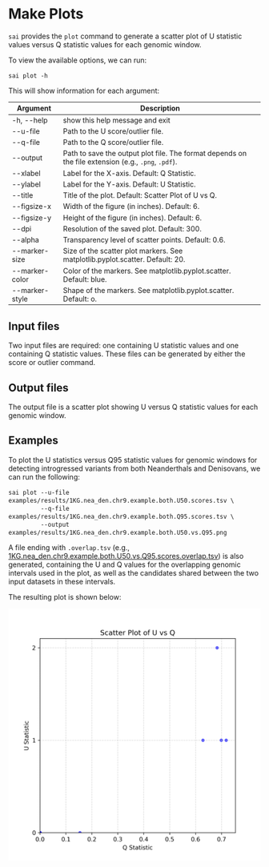 # Make Plots

`sai` provides the `plot` command to generate a scatter plot of U statistic values versus Q statistic values for each genomic window.

To view the available options, we can run:

```
sai plot -h
```

This will show information for each argument:

| Argument | Description |
| - | - |
| -h, --help     |  show this help message and exit |
| --u-file       |  Path to the U score/outlier file. |
| --q-file       |  Path to the Q score/outlier file. |
| --output       |  Path to save the output plot file. The format depends on the file extension (e.g., `.png`, `.pdf`). |
| --xlabel       |  Label for the X-axis. Default: Q Statistic. |
| --ylabel       |  Label for the Y-axis. Default: U Statistic. |
| --title        |  Title of the plot. Default: Scatter Plot of U vs Q. |
| --figsize-x    |  Width of the figure (in inches). Default: 6. |
| --figsize-y    |  Height of the figure (in inches). Default: 6. |
| --dpi          |  Resolution of the saved plot. Default: 300. |
| --alpha        |  Transparency level of scatter points. Default: 0.6. |
| --marker-size  |  Size of the scatter plot markers. See matplotlib.pyplot.scatter. Default: 20. |
| --marker-color |  Color of the markers. See matplotlib.pyplot.scatter. Default: blue. |
| --marker-style |  Shape of the markers. See matplotlib.pyplot.scatter. Default: o. |

## Input files

Two input files are required: one containing U statistic values and one containing Q statistic values. These files can be generated by either the score or outlier command.

## Output files

The output file is a scatter plot showing U versus Q statistic values for each genomic window.

## Examples

To plot the U statistics versus Q95 statistic values for genomic windows for detecting introgressed variants from both Neanderthals and Denisovans, we can run the following:

```
sai plot --u-file examples/results/1KG.nea_den.chr9.example.both.U50.scores.tsv \
         --q-file examples/results/1KG.nea_den.chr9.example.both.Q95.scores.tsv \
         --output examples/results/1KG.nea_den.chr9.example.both.U50.vs.Q95.png
```

A file ending with `.overlap.tsv` (e.g., [1KG.nea_den.chr9.example.both.U50.vs.Q95.scores.overlap.tsv](https://github.com/xin-huang/sai/blob/main/examples/results/1KG.nea_den.chr9.example.both.U50.vs.Q95.scores.overlap.tsv)) is also generated, containing the U and Q values for the overlapping genomic intervals used in the plot, as well as the candidates shared between the two input datasets in these intervals.

The resulting plot is shown below:

![example](1KG.nea_den.chr9.example.both.U50.vs.Q95.scores.png)
